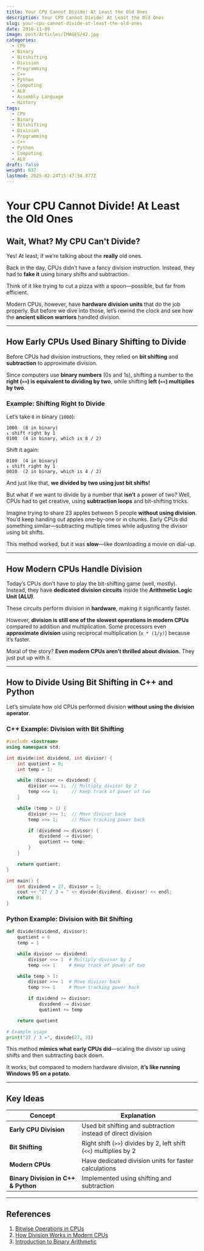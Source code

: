 ```yaml
---
title: Your CPU Cannot Divide! At Least the Old Ones
description: Your CPU Cannot Divide! At Least the Old Ones
slug: your-cpu-cannot-divide-at-least-the-old-ones
date: 2016-11-09
image: post/Articles/IMAGES/42.jpg
categories:
  - CPU
  - Binary
  - Bitshifting
  - Division
  - Programming
  - C++
  - Python
  - Computing
  - ALU
  - Assembly Language
  - History
tags:
  - CPU
  - Binary
  - Bitshifting
  - Division
  - Programming
  - C++
  - Python
  - Computing
  - ALU
draft: false
weight: 637
lastmod: 2025-02-24T15:47:54.877Z
---
```

# Your CPU Cannot Divide! At Least the Old Ones

## Wait, What? My CPU Can't Divide?

Yes! At least, if we’re talking about the **really** old ones.

Back in the day, CPUs didn’t have a fancy division instruction. Instead, they had to **fake it** using binary shifts and subtraction.

Think of it like trying to cut a pizza with a spoon—possible, but far from efficient.

Modern CPUs, however, have **hardware division units** that do the job properly. But before we dive into those, let’s rewind the clock and see how the **ancient silicon warriors** handled division.

***

## How Early CPUs Used Binary Shifting to Divide

Before CPUs had division instructions, they relied on **bit shifting** and **subtraction** to approximate division.

Since computers use **binary numbers** (0s and 1s), shifting a number to the **right (`>>`) is equivalent to dividing by two**, while shifting **left (`<<`) multiplies by two**.

### Example: Shifting Right to Divide

Let’s take `8` in binary (`1000`):

```
1000  (8 in binary)
↓ shift right by 1
0100  (4 in binary, which is 8 / 2)
```

Shift it again:

```
0100  (4 in binary)
↓ shift right by 1
0010  (2 in binary, which is 4 / 2)
```

And just like that, **we divided by two using just bit shifts!**

But what if we want to divide by a number that **isn’t** a power of two? Well, CPUs had to get creative, using **subtraction loops** and bit-shifting tricks.

Imagine trying to share 23 apples between 5 people **without using division**. You’d keep handing out apples one-by-one or in chunks. Early CPUs did something similar—subtracting multiple times while adjusting the divisor using bit shifts.

This method worked, but it was **slow**—like downloading a movie on dial-up.

***

## How Modern CPUs Handle Division

Today’s CPUs don’t have to play the bit-shifting game (well, mostly). Instead, they have **dedicated division circuits** inside the **Arithmetic Logic Unit (ALU)**.

These circuits perform division in **hardware**, making it significantly faster.

However, **division is still one of the slowest operations in modern CPUs** compared to addition and multiplication. Some processors even **approximate division** using reciprocal multiplication (`x * (1/y)`) because it’s faster.

Moral of the story? **Even modern CPUs aren’t thrilled about division.** They just put up with it.

***

## How to Divide Using Bit Shifting in C++ and Python

Let’s simulate how old CPUs performed division **without using the division operator**.

### C++ Example: Division with Bit Shifting

```cpp
#include <iostream>
using namespace std;

int divide(int dividend, int divisor) {
    int quotient = 0;
    int temp = 1;

    while (divisor <= dividend) {
        divisor <<= 1;  // Multiply divisor by 2
        temp <<= 1;     // Keep track of power of two
    }

    while (temp > 1) {
        divisor >>= 1;  // Move divisor back
        temp >>= 1;     // Move tracking power back

        if (dividend >= divisor) {
            dividend -= divisor;
            quotient += temp;
        }
    }

    return quotient;
}

int main() {
    int dividend = 27, divisor = 3;
    cout << "27 / 3 = " << divide(dividend, divisor) << endl;
    return 0;
}
```

### Python Example: Division with Bit Shifting

```python
def divide(dividend, divisor):
    quotient = 0
    temp = 1

    while divisor <= dividend:
        divisor <<= 1  # Multiply divisor by 2
        temp <<= 1     # Keep track of power of two

    while temp > 1:
        divisor >>= 1  # Move divisor back
        temp >>= 1     # Move tracking power back

        if dividend >= divisor:
            dividend -= divisor
            quotient += temp

    return quotient

# Example usage
print("27 / 3 =", divide(27, 3))
```

This method **mimics what early CPUs did**—scaling the divisor up using shifts and then subtracting back down.

It works, but compared to modern hardware division, **it’s like running Windows 95 on a potato**.

***

## Key Ideas

| Concept                             | Explanation                                                        |
| ----------------------------------- | ------------------------------------------------------------------ |
| **Early CPU Division**              | Used bit shifting and subtraction instead of direct division       |
| **Bit Shifting**                    | Right shift (`>>`) divides by 2, left shift (`<<`) multiplies by 2 |
| **Modern CPUs**                     | Have dedicated division units for faster calculations              |
| **Binary Division in C++ & Python** | Implemented using shifting and subtraction                         |

***

## References

1. [Bitwise Operations in CPUs](https://en.wikipedia.org/wiki/Bitwise_operation)
2. [How Division Works in Modern CPUs](https://en.wikipedia.org/wiki/Division_algorithm)
3. [Introduction to Binary Arithmetic](https://www.geeksforgeeks.org/binary-arithmetic/)

```


```
